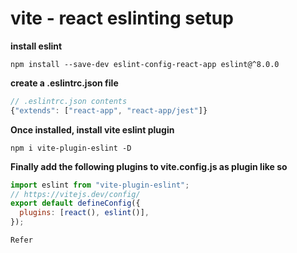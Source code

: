 # vite - react eslinting setup

**install eslint**

```console
npm install --save-dev eslint-config-react-app eslint@^8.0.0
```

**create a .eslintrc.json file**

```jsx
// .eslintrc.json contents
{"extends": ["react-app", "react-app/jest"]}
```

**Once installed, install vite eslint plugin**
```console
npm i vite-plugin-eslint -D
``` 

**Finally add the following plugins to vite.config.js as plugin like so**

```jsx
import eslint from "vite-plugin-eslint";
// https://vitejs.dev/config/
export default defineConfig({
  plugins: [react(), eslint()],
});
```

`Refer`

<!-- //stackoverflow.com/questions/69842785/how-can-i-intregate-eslint-in-a-vitereact-project -->
<!-- https://www.npmjs.com/package/eslint-config-react-app -->
<!-- https://www.npmjs.com/package/vite-plugin-eslint -->
